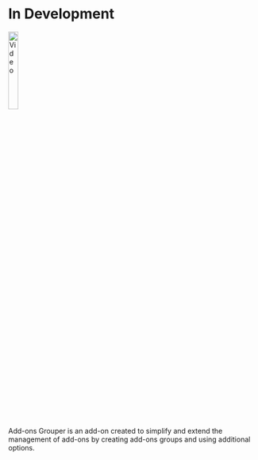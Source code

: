 # In Development

<a href="https://drive.google.com/file/d/1RhE3c2v5PimIsyQAtwFrXwpxKkMyiU7t/preview" target="_self">
<img src="https://drive.google.com/uc?id=1JjQfx-LX8ZwAdMO1TFLLi0h15BH7VwlO" width=20% height=20% alt = "Video"">
</a>

Add-ons Grouper is an add-on created to simplify and extend the management of add-ons by creating add-ons groups and using additional options.

